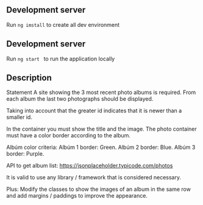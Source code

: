 
## Development server

Run `ng imstall` to create all dev environment

## Development server

Run `ng start ` to run the application locally


## Description
Statement
A site showing the 3 most recent photo albums is required.
From each album the last two photographs should be displayed.

Taking into account that the greater id indicates that it is newer than a smaller id.

In the container you must show the title and the image. The photo container must have a color border according to the album.

Albúm color criteria:
Albúm 1 border: Green.
Albúm 2 border: Blue.
Albúm 3 border: Purple.

API to get album list: https://jsonplaceholder.typicode.com/photos

It is valid to use any library / framework that is considered necessary.

Plus: Modify the classes to show the images of an album in the same row and add margins / paddings to improve the appearance.